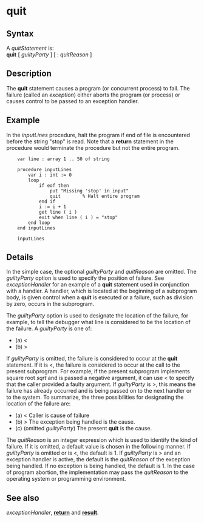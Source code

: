 
# quit

## Syntax
A _quitStatement_ is:   
**quit** [ _guiltyParty_ ] [ : _quitReason_ ]

## Description
The **quit** statement causes a program (or concurrent process) to fail. The failure (called an _exception_) either aborts the program (or process) or causes control to be passed to an exception handler.


## Example
In the _inputLines_ procedure, halt the program if end of file is encountered before the string "stop" is read. Note that a **return** statement in the procedure would terminate the procedure but not the entire program.

        var line : array 1 .. 50 of string
        
        procedure inputLines
            var i : int := 0
            loop
                if eof then
                    put "Missing 'stop' in input"
                    quit        % Halt entire program
                end if
                i := i + 1
                get line ( i )
                exit when line ( i ) = "stop"
            end loop
        end inputLines
        
        inputLines
## Details
In the simple case, the optional _guiltyParty_ and _quitReason_ are omitted. The _guiltyParty_ option is used to specify the position of failure. See _exceptionHandler_ for an example of a **quit** statement used in conjunction with a handler. A handler, which is located at the beginning of a subprogram body, is given control when a **quit** is executed or a failure, such as division by zero, occurs in the subprogram.

The _guiltyParty_ option is used to designate the location of the failure, for example, to tell the debugger what line is considered to be the location of the failure. A _guiltyParty_ is one of:


- (a)   <
- (b)   >


If _guiltyParty_ is omitted, the failure is considered to occur at the **quit** statement. If it is <, the failure is considered to occur at the call to the present subprogram. For example, if the present subprogram implements square root _sqrt_ and is passed a negative argument, it can use < to specify that the caller provided a faulty argument. If _guiltyParty_ is >, this means the failure has already occurred and is being passed on to the next handler or to the system. To summarize, the three possibilities for designating the location of the failure are:


- (a)   <   Caller is cause of failure
- (b)   >   The exception being handled is the cause.
- (c)   (omitted _guiltyParty_)  The present **quit** is the cause.


The _quitReason_ is an integer expression which is used to identify the kind of failure. If it is omitted, a default value is chosen in the following manner. If _guiltyParty_ is omitted or is <, the default is 1. If _guiltyParty_ is > and an exception handler is active, the default is the _quitReason_ of the exception being handled. If no exception is being handled, the default is 1. In the case of program abortion, the implementation may pass the _quitReason_ to the operating system or programming environment.


## See also
_exceptionHandler_, **[return](return.html)** and **[result](result.html)**.

                        
